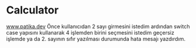 # Calculator
www.patika.dev
Önce kullanıcıdan 2 sayı girmesini istedim ardından switch case yapısını kullanarak
4 işlemden birini seçmesini istedim geçersiz işlemde ya da 2. sayının sıfır 
yazılması durumunda hata mesajı yazdırdım.
